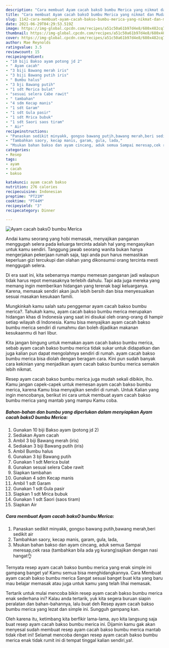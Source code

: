 ```yaml
---
description: "Cara membuat Ayam cacah baksO bumbu Merica yang nikmat dan Mudah Dibuat"
title: "Cara membuat Ayam cacah baksO bumbu Merica yang nikmat dan Mudah Dibuat"
slug: 1142-cara-membuat-ayam-cacah-bakso-bumbu-merica-yang-nikmat-dan-mudah-dibuat
date: 2021-06-29T04:29:53.519Z
image: https://img-global.cpcdn.com/recipes/a51c50a61b97d4e8/680x482cq70/ayam-cacah-bakso-bumbu-merica-foto-resep-utama.jpg
thumbnail: https://img-global.cpcdn.com/recipes/a51c50a61b97d4e8/680x482cq70/ayam-cacah-bakso-bumbu-merica-foto-resep-utama.jpg
cover: https://img-global.cpcdn.com/recipes/a51c50a61b97d4e8/680x482cq70/ayam-cacah-bakso-bumbu-merica-foto-resep-utama.jpg
author: Mae Reynolds
ratingvalue: 3.5
reviewcount: 15
recipeingredient:
- "10 biji Bakso ayam potong jd 2"
- " Ayam cacah"
- "3 biji Bawang merah iris"
- "3 biji Bawang putih iris"
- " Bumbu halus"
- "3 bji Bawang putih"
- "1 sdt Merica bulat"
- "sesuai selera Cabe rawit"
- " tambahan"
- "4 sdm Kecap manis"
- "1 sdt Garam"
- "1 sdt Gula pasir"
- "1 sdt Mrica bubuk"
- "1 sdt Saori saos tiram"
- " Air"
recipeinstructions:
- "Panaskan sedikit minyakk, gongso bawang putih,bawang merah,beri sedikit air"
- "Tambahkan saory, kecap manis, garam, gula, lada,"
- "Msukan bahan bakso dan ayam cincang, aduk semua Sampai meresap,cek rasa (tambahkan bila ada yg kurang)sajikan dengan nasi hangat👌"
categories:
- Resep
tags:
- ayam
- cacah
- bakso

katakunci: ayam cacah bakso 
nutrition: 276 calories
recipecuisine: Indonesian
preptime: "PT21M"
cooktime: "PT44M"
recipeyield: "3"
recipecategory: Dinner

---
```



![Ayam cacah baksO bumbu Merica](https://img-global.cpcdn.com/recipes/a51c50a61b97d4e8/680x482cq70/ayam-cacah-bakso-bumbu-merica-foto-resep-utama.jpg)

Andai kamu seorang yang hobi memasak, menyajikan panganan menggugah selera pada keluarga tercinta adalah hal yang mengasyikan untuk kamu sendiri. Tanggung jawab seorang  wanita bukan hanya mengerjakan pekerjaan rumah saja, tapi anda pun harus memastikan keperluan gizi tercukupi dan olahan yang dikonsumsi orang tercinta mesti menggugah selera.

Di era  saat ini, kita sebenarnya mampu memesan panganan jadi walaupun tidak harus repot memasaknya terlebih dahulu. Tapi ada juga mereka yang memang ingin memberikan hidangan yang terenak bagi keluarganya. Karena, memasak sendiri akan jauh lebih bersih dan bisa menyesuaikan sesuai masakan kesukaan famili. 



Mungkinkah kamu salah satu penggemar ayam cacah bakso bumbu merica?. Tahukah kamu, ayam cacah bakso bumbu merica merupakan hidangan khas di Indonesia yang saat ini disukai oleh orang-orang di hampir setiap wilayah di Indonesia. Kamu bisa menyajikan ayam cacah bakso bumbu merica sendiri di rumahmu dan boleh dijadikan makanan kesukaanmu di hari libur.

Kita jangan bingung untuk memakan ayam cacah bakso bumbu merica, sebab ayam cacah bakso bumbu merica tidak sukar untuk didapatkan dan juga kalian pun dapat mengolahnya sendiri di rumah. ayam cacah bakso bumbu merica bisa diolah dengan beragam cara. Kini pun sudah banyak cara kekinian yang menjadikan ayam cacah bakso bumbu merica semakin lebih nikmat.

Resep ayam cacah bakso bumbu merica juga mudah sekali dibikin, lho. Kamu jangan capek-capek untuk memesan ayam cacah bakso bumbu merica, karena Kamu bisa menyajikan sendiri di rumah. Untuk Kalian yang ingin mencobanya, berikut ini cara untuk membuat ayam cacah bakso bumbu merica yang mantab yang mampu Kamu coba.

<!--inarticleads1-->

##### Bahan-bahan dan bumbu yang diperlukan dalam menyiapkan Ayam cacah baksO bumbu Merica:

1. Gunakan 10 biji Bakso ayam (potong jd 2)
1. Sediakan  Ayam cacah
1. Ambil 3 biji Bawang merah (iris)
1. Sediakan 3 biji Bawang putih (iris)
1. Ambil  Bumbu halus
1. Gunakan 3 bji Bawang putih
1. Gunakan 1 sdt Merica bulat
1. Gunakan sesuai selera Cabe rawit
1. Siapkan  tambahan
1. Gunakan 4 sdm Kecap manis
1. Ambil 1 sdt Garam
1. Gunakan 1 sdt Gula pasir
1. Siapkan 1 sdt Mrica bubuk
1. Gunakan 1 sdt Saori (saos tiram)
1. Siapkan  Air




<!--inarticleads2-->

##### Cara membuat Ayam cacah baksO bumbu Merica:

1. Panaskan sedikit minyakk, gongso bawang putih,bawang merah,beri sedikit air
1. Tambahkan saory, kecap manis, garam, gula, lada,
1. Msukan bahan bakso dan ayam cincang, aduk semua Sampai meresap,cek rasa (tambahkan bila ada yg kurang)sajikan dengan nasi hangat👌




Ternyata resep ayam cacah bakso bumbu merica yang enak simple ini gampang banget ya! Kamu semua bisa menghidangkannya. Cara Membuat ayam cacah bakso bumbu merica Sangat sesuai banget buat kita yang baru mau belajar memasak atau juga untuk kamu yang telah lihai memasak.

Tertarik untuk mulai mencoba bikin resep ayam cacah bakso bumbu merica enak sederhana ini? Kalau anda tertarik, yuk kita segera buruan siapin peralatan dan bahan-bahannya, lalu buat deh Resep ayam cacah bakso bumbu merica yang lezat dan simple ini. Sungguh gampang kan. 

Oleh karena itu, ketimbang kita berfikir lama-lama, ayo kita langsung saja buat resep ayam cacah bakso bumbu merica ini. Dijamin kamu gak akan menyesal sudah membuat resep ayam cacah bakso bumbu merica mantab tidak ribet ini! Selamat mencoba dengan resep ayam cacah bakso bumbu merica enak tidak rumit ini di tempat tinggal kalian sendiri,ya!.

